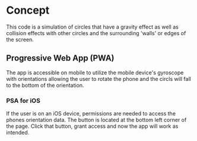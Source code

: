 # Concept
This code is a simulation of circles that have a gravity effect as well as collision effects with other circles and the surrounding 'walls' or edges of the screen.

## Progressive Web App (PWA)
The app is accessible on mobile to utilize the mobile device's gyroscope with orientations allowing the user to rotate the phone and the circls will fall to the bottom of the orientation.

### PSA for iOS
If the user is on an iOS device, permissions are needed to access the phones orientation data. The button is located at the bottom left corner of the page. Click that button, grant access and now the app will work as intended.
